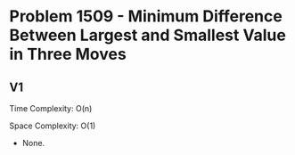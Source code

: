 # Problem 1509 - Minimum Difference Between Largest and Smallest Value in Three Moves

## V1

Time Complexity: O(n)

Space Complexity: O(1)

- None.
